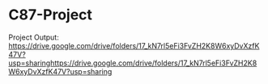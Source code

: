# C87-Project

Project Output: https://drive.google.com/drive/folders/17_kN7rl5eFi3FvZH2K8W6xyDvXzfK47V?usp=sharinghttps://drive.google.com/drive/folders/17_kN7rl5eFi3FvZH2K8W6xyDvXzfK47V?usp=sharing
